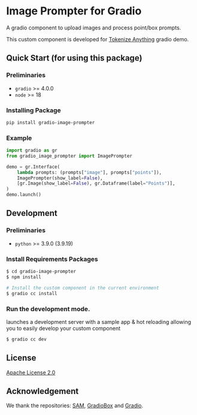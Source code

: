 # Image Prompter for Gradio
A gradio component to upload images and process point/box prompts.

This custom component is developed for [Tokenize Anything](https://github.com/baaivision/tokenize-anything) gradio demo.

## Quick Start (for using this package)

### Preliminaries

- ``gradio`` >= 4.0.0
- ``node`` >= 18

### Installing Package

```bash
pip install gradio-image-prompter
```

### Example

```python
import gradio as gr
from gradio_image_prompter import ImagePrompter

demo = gr.Interface(
    lambda prompts: (prompts["image"], prompts["points"]),
    ImagePrompter(show_label=False),
    [gr.Image(show_label=False), gr.Dataframe(label="Points")],
)
demo.launch()

```

## Development

### Preliminaries

- ``python`` >= 3.9.0 (3.9.19)

### Install Requirements Packages

```sh
$ cd gradio-image-prompter
$ npm install

# Install the custom component in the current environment
$ gradio cc install 
```

### Run the development mode. 

launches a development server with a sample app & hot reloading allowing you to easily develop your custom component

```bash
$ gradio cc dev
```

## License
[Apache License 2.0](LICENSE)

## Acknowledgement

We thank the repositories: [SAM](https://github.com/facebookresearch/segment-anything), [GradioBox](https://github.com/ShoufaChen/gradio-box) and [Gradio](https://github.com/gradio-app/gradio).
